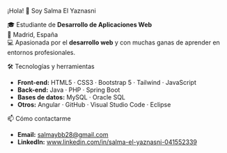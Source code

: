 ¡Hola! 👋 Soy Salma El Yaznasni

🎓 Estudiante de **Desarrollo de Aplicaciones Web**  
📍 Madrid, España  
💻 Apasionada por el **desarrollo web** y con muchas ganas de aprender en entornos profesionales.

🛠 Tecnologías y herramientas
- **Front-end:** HTML5 · CSS3 · Bootstrap 5 · Tailwind · JavaScript
- **Back-end:** Java · PHP · Spring Boot
- **Bases de datos:** MySQL · Oracle SQL
- **Otros:** Angular · GitHub · Visual Studio Code · Eclipse

📫 Cómo contactarme
- **Email:** salmaybb28@gmail.com
- **LinkedIn:** www.linkedin.com/in/salma-el-yaznasni-041552339
